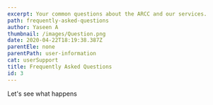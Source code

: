 ```yaml
---
excerpt: Your common questions about the ARCC and our services.
path: frequently-asked-questions
author: Yaseen A
thumbnail: /images/Question.png
date: 2020-04-22T18:19:38.387Z
parentEle: none
parentPath: user-information
cat: userSupport
title: Frequently Asked Questions
id: 3
---
```

Let's see what happens

